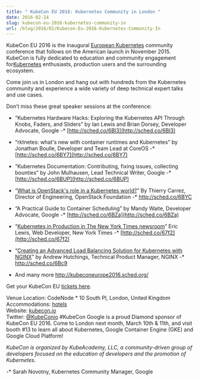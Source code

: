 ```yaml
---
title: " KubeCon EU 2016: Kubernetes Community in London "
date: 2016-02-24
slug: kubecon-eu-2016-kubernetes-community-in
url: /blog/2016/02/Kubecon-Eu-2016-Kubernetes-Community-In
---
```


KubeCon EU 2016 is the inaugural [European Kubernetes](http://kubernetes.io/) community conference that follows on the American launch in November 2015. KubeCon is fully dedicated to education and community engagement for[Kubernetes](http://kubernetes.io/) enthusiasts, production users and the surrounding ecosystem.

Come join us in London and hang out with hundreds from the Kubernetes community and experience a wide variety of deep technical expert talks and use cases.

Don’t miss these great speaker sessions at the conference:

* “Kubernetes Hardware Hacks: Exploring the Kubernetes API Through Knobs, Faders, and Sliders” by Ian Lewis and Brian Dorsey, Developer Advocate, Google -* [http://sched.co/6Bl3](http://sched.co/6Bl3)  

* “rktnetes: what's new with container runtimes and Kubernetes” by Jonathan Boulle, Developer and Team Lead at CoreOS -* [http://sched.co/6BY7](http://sched.co/6BY7)

* “Kubernetes Documentation: Contributing, fixing issues, collecting bounties” by John Mulhausen, Lead Technical Writer, Google -* [http://sched.co/6BUP](http://sched.co/6BUP)&nbsp;
* “[What is OpenStack's role in a Kubernetes world?](https://kubeconeurope2016.sched.org/event/6BYC/what-is-openstacks-role-in-a-kubernetes-world?iframe=yes&w=i:0;&sidebar=yes&bg=no#?iframe=yes&w=i:100;&sidebar=yes&bg=no)” By Thierry Carrez, Director of Engineering, OpenStack Foundation -* http://sched.co/6BYC
* “A Practical Guide to Container Scheduling” by Mandy Waite, Developer Advocate, Google -* [http://sched.co/6BZa](http://sched.co/6BZa)  

* “[Kubernetes in Production in The New York Times newsroom](https://kubeconeurope2016.sched.org/event/67f2/kubernetes-in-production-in-the-new-york-times-newsroom?iframe=yes&w=i:0;&sidebar=yes&bg=no#?iframe=yes&w=i:100;&sidebar=yes&bg=no)” Eric Lewis, Web Developer, New York Times -* [http://sched.co/67f2](http://sched.co/67f2)
* “[Creating an Advanced Load Balancing Solution for Kubernetes with NGINX](https://kubeconeurope2016.sched.org/event/6Bc9/creating-an-advanced-load-balancing-solution-for-kubernetes-with-nginx?iframe=yes&w=i:0;&sidebar=yes&bg=no#?iframe=yes&w=i:100;&sidebar=yes&bg=no)” by Andrew Hutchings, Technical Product Manager, NGINX -* http://sched.co/6Bc9
* And many more http://kubeconeurope2016.sched.org/


Get your KubeCon EU [tickets here](https://ti.to/kubecon/kubecon-eu-2016).

Venue Location: CodeNode * 10 South Pl, London, United Kingdom  
Accommodations: [hotels](https://skillsmatter.com/contact-us#hotels)   
Website: [kubecon.io](https://www.kubecon.io/)   
Twitter: [@KubeConio](https://twitter.com/kubeconio) #KubeCon
Google is a proud Diamond sponsor of KubeCon EU 2016. Come to London next month, March 10th & 11th, and visit booth #13 to learn all about Kubernetes, Google Container Engine (GKE) and Google Cloud Platform!  

_KubeCon is organized by KubeAcademy, LLC, a community-driven group of developers focused on the education of developers and the promotion of Kubernetes._  

-* Sarah Novotny, Kubernetes Community Manager, Google  
